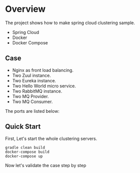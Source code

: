 # Overview

The project shows how to make spring cloud clustering sample. 

* Spring Cloud
* Docker
* Docker Compose


## Case

* Nginx as front load balancing.
* Two Zuul instance.
* Two Eureka instance.
* Two Hello World micro service.
* Two RabbitMQ instance.
* Two MQ Provider.
* Two MQ Consumer.


The ports are listed below:

<TODO>

## Quick Start

First, Let's start the whole clustering servers.

```
gradle clean build
docker-compose build
docker-compose up
```

Now let's validate the case step by step
